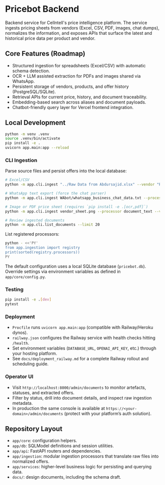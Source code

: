 # Pricebot Backend

Backend service for Cellntell's price intelligence platform. The service ingests pricing sheets from vendors (Excel, CSV, PDF, images, chat dumps), normalizes the information, and exposes APIs that surface the latest and historical price data per product and vendor.

## Core Features (Roadmap)
- Structured ingestion for spreadsheets (Excel/CSV) with automatic schema detection.
- OCR + LLM assisted extraction for PDFs and images shared via WhatsApp.
- Persistent storage of vendors, products, and offer history (PostgreSQL/SQLite).
- Retrieval APIs for current price, history, and document traceability.
- Embedding-based search across aliases and document payloads.
- Chatbot-friendly query layer for Vercel frontend integration.

## Local Development
```bash
python -m venv .venv
source .venv/bin/activate
pip install -e .
uvicorn app.main:app --reload
```

### CLI Ingestion
Parse source files and persist offers into the local database:
```bash
# Excel/CSV
python -m app.cli.ingest "../Raw Data from Abdursajid.xlsx" --vendor "Raw Vendor"

# WhatsApp text export (force the chat parser)
python -m app.cli.ingest WAbot/whatsapp_business_chat_data.txt --processor whatsapp_text

# Image or PDF price sheet (requires `pip install -e .[ocr,pdf]`)
python -m app.cli.ingest vendor_sheet.png --processor document_text --vendor "Sample Vendor"

# Review ingested documents
python -m app.cli.list_documents --limit 20
```

List registered processors:
```bash
python - <<'PY'
from app.ingestion import registry
print(sorted(registry.processors))
PY
```

The default configuration uses a local SQLite database (`pricebot.db`). Override settings via environment variables as defined in `app/core/config.py`.

### Testing
```bash
pip install -e .[dev]
pytest
```

### Deployment
- `Procfile` runs `uvicorn app.main:app` (compatible with Railway/Heroku dynos).
- `railway.json` configures the Railway service with health checks hitting `/health`.
- Set environment variables (`DATABASE_URL`, `OPENAI_API_KEY`, etc.) through your hosting platform.
- See `docs/deployment_railway.md` for a complete Railway rollout and scheduling guide.

### Operator UI
- Visit `http://localhost:8000/admin/documents` to monitor artefacts, statuses, and extracted offers.
- Filter by status, drill into document details, and inspect raw ingestion metadata.
- In production the same console is available at `https://<your-domain>/admin/documents` (protect with your platform’s auth solution).

## Repository Layout
- `app/core`: configuration helpers.
- `app/db`: SQLModel definitions and session utilities.
- `app/api`: FastAPI routers and dependencies.
- `app/ingestion`: modular ingestion processors that translate raw files into normalized offers.
- `app/services`: higher-level business logic for persisting and querying data.
- `docs/`: design documents, including the schema draft.
